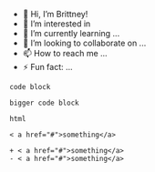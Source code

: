 - 👋 Hi, I’m Brittney!
- 👀 I’m interested in 
- 🌱 I’m currently learning ...
- 💞️ I’m looking to collaborate on ...
- 📫 How to reach me ...
- ⚡ Fun fact: ...

` code block `

```
bigger code block
```

```
html

< a href="#">something</a>
```




```dif
+ < a href="#">something</a>
- < a href="#">something</a>
```


<!---
bdaniel3/bdaniel3 is a ✨ special ✨ repository because its `README.md` (this file) appears on your GitHub profile.
You can click the Preview link to take a look at your changes.
--->
